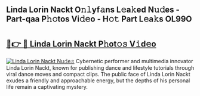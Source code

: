 ## Linda Lorin Nackt O𝚗𝚕yf𝚊ns L𝚎a𝚔ed N𝚞𝚍es - Part-qaa P𝚑𝚘tos Vi𝚍𝚎o - H𝚘𝚝 Part L𝚎a𝚔s OL99O

# <h2><a href="http://kfdb31.oniu.top/?m=Linda+Lorin+Nackt">🔗👉 🔴 Linda Lorin Nackt P𝚑ot𝚘𝚜 V𝚒d𝚎o</a></h2>

[![Linda Lorin Nackt Nu𝚍e𝚜](https://i.imgur.com/0qMVB7G.gif)](http://kfdb31.oniu.top/?m=Linda+Lorin+Nackt)
Cybernetic performer and multimedia innovator Linda Lorin Nackt, known for publishing dance and lifestyle tutorials through viral dance moves and compact clips. The public face of Linda Lorin Nackt exudes a friendly and approachable energy, but the depths of his personal life remain a captivating mystery.  
